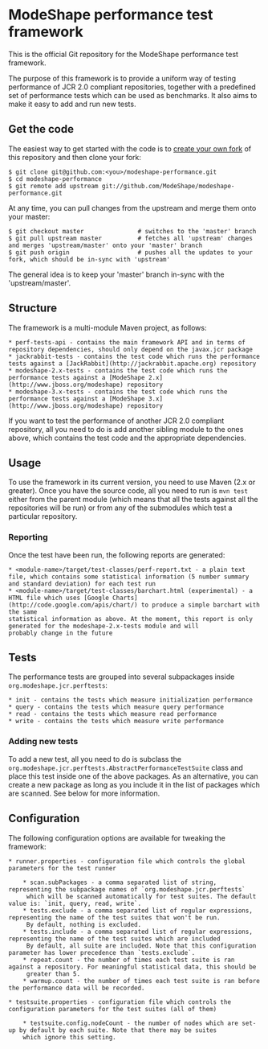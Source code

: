 # ModeShape performance test framework

This is the official Git repository for the ModeShape performance test framework.

The purpose of this framework is to provide a uniform way of testing performance of JCR 2.0 compliant repositories, together with
a predefined set of performance tests which can be used as benchmarks. It also aims to make it easy to add and run new tests.

## Get the code

The easiest way to get started with the code is to [create your own fork](http://help.github.com/forking/) of this repository and then clone your fork:

	$ git clone git@github.com:<you>/modeshape-performance.git
	$ cd modeshape-performance
	$ git remote add upstream git://github.com/ModeShape/modeshape-performance.git

At any time, you can pull changes from the upstream and merge them onto your master:

	$ git checkout master               # switches to the 'master' branch
	$ git pull upstream master          # fetches all 'upstream' changes and merges 'upstream/master' onto your 'master' branch
	$ git push origin                   # pushes all the updates to your fork, which should be in-sync with 'upstream'

The general idea is to keep your 'master' branch in-sync with the 'upstream/master'.

## Structure

The framework is a multi-module Maven project, as follows:

    * perf-tests-api - contains the main framework API and in terms of repository dependencies, should only depend on the javax.jcr package
    * jackrabbit-tests - contains the test code which runs the performance tests against a [JackRabbit](http://jackrabbit.apache.org) repository
    * modeshape-2.x-tests - contains the test code which runs the performance tests against a [ModeShape 2.x] (http://www.jboss.org/modeshape) repository
    * modeshape-3.x-tests - contains the test code which runs the performance tests against a [ModeShape 3.x] (http://www.jboss.org/modeshape) repository

If you want to test the performance of another JCR 2.0 compliant repository, all you need to do is add another sibling module to the
ones above, which contains the test code and the appropriate dependencies.


## Usage

To use the framework in its current version, you need to use Maven (2.x or greater). Once you have the source code, all you need
to run is `mvn test` either from the parent module (which means that all the tests against all the repositories will be run)
or from any of the submodules which test a particular repository.

### Reporting

Once the test have been run, the following reports are generated:

    * <module-name>/target/test-classes/perf-report.txt - a plain text file, which contains some statistical information (5 number summary and standard deviation) for each test run
    * <module-name>/target/test-classes/barchart.html (experimental) - a HTML file which uses [Google Charts] (http://code.google.com/apis/chart/) to produce a simple barchart with the same
    statistical information as above. At the moment, this report is only generated for the modeshape-2.x-tests module and will
    probably change in the future

## Tests

The performance tests are grouped into several subpackages inside `org.modeshape.jcr.perftests`:

    * init - contains the tests which measure initialization performance
    * query - contains the tests which measure query performance
    * read - contains the tests which measure read performance
    * write - contains the tests which measure write performance

### Adding new tests

To add a new test, all you need to do is subclass the `org.modeshape.jcr.perftests.AbstractPerformanceTestSuite` class and place
this test inside one of the above packages. As an alternative, you can create a new package as long as you include it in the list
of packages which are scanned. See below for more information.

## Configuration

The following configuration options are available for tweaking the framework:

    * runner.properties - configuration file which controls the global parameters for the test runner

        * scan.subPackages - a comma separated list of string, representing the subpackage names of `org.modeshape.jcr.perftests`
         which will be scanned automatically for test suites. The default value is: `init, query, read, write`.
        * tests.exclude - a comma separated list of regular expressions, representing the name of the test suites that won't be run.
         By default, nothing is excluded.
        * tests.include - a comma separated list of regular expressions, representing the name of the test suites which are included
         By default, all suite are included. Note that this configuration parameter has lower precedence than `tests.exclude`.
        * repeat.count - the number of times each test suite is ran against a repository. For meaningful statistical data, this should be
         greater than 5.
        * warmup.count - the number of times each test suite is ran before the performance data will be recorded.

    * testsuite.properties - configuration file which controls the configuration parameters for the test suites (all of them)

        * testsuite.config.nodeCount - the number of nodes which are set-up by default by each suite. Note that there may be suites
        which ignore this setting.
